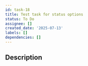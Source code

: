 ```yaml
---
id: task-18
title: Test task for status options
status: To Do
assignee: []
created_date: '2025-07-13'
labels: []
dependencies: []
---
```


## Description
